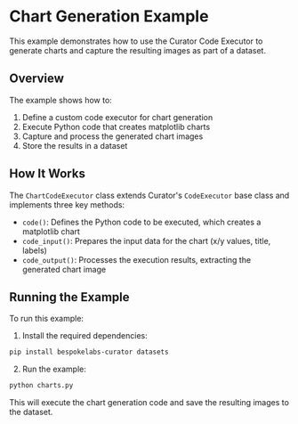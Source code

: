 # Chart Generation Example

This example demonstrates how to use the Curator Code Executor to generate charts and capture the resulting images as part of a dataset.

## Overview

The example shows how to:
1. Define a custom code executor for chart generation
2. Execute Python code that creates matplotlib charts
3. Capture and process the generated chart images
4. Store the results in a dataset

## How It Works

The `ChartCodeExecutor` class extends Curator's `CodeExecutor` base class and implements three key methods:

- `code()`: Defines the Python code to be executed, which creates a matplotlib chart
- `code_input()`: Prepares the input data for the chart (x/y values, title, labels)
- `code_output()`: Processes the execution results, extracting the generated chart image

## Running the Example

To run this example:

1. Install the required dependencies:

```bash
pip install bespokelabs-curator datasets
```

2. Run the example:

```bash
python charts.py
```

This will execute the chart generation code and save the resulting images to the dataset.